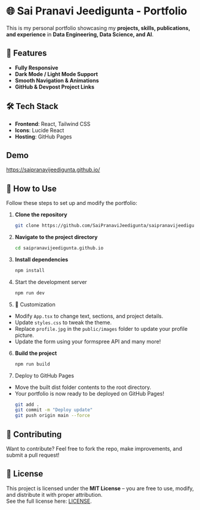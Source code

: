 # 🌐 Sai Pranavi Jeedigunta - Portfolio

This is my personal portfolio showcasing my **projects, skills, publications, and experience** in **Data Engineering, Data Science, and AI**.

## 🚀 Features
- **Fully Responsive**  
- **Dark Mode / Light Mode Support**  
- **Smooth Navigation & Animations**  
- **GitHub & Devpost Project Links**  

## 🛠️ Tech Stack
- **Frontend**: React, Tailwind CSS  
- **Icons**: Lucide React  
- **Hosting**: GitHub Pages  

## Demo
https://saipranavijeedigunta.github.io/

## 📌 How to Use  
Follow these steps to set up and modify the portfolio:  

1. **Clone the repository**  
   ```bash
   git clone https://github.com/SaiPranaviJeedigunta/saipranavijeedigunta.github.io.git

2. **Navigate to the project directory**
   ```bash
   cd saipranavijeedigunta.github.io
3. **Install dependencies**
   ```bash
   npm install
4. Start the development server
   ```bash
   npm run dev
5.  🎨 Customization
- Modify `App.tsx` to change text, sections, and project details.
- Update `styles.css` to tweak the theme.
- Replace `profile.jpg` in the `public/images` folder to update your profile picture.
- Update the form using your formspree API and many more!
  
6. **Build the project**
   ```bash
   npm run build 
7. Deploy to GitHub Pages
* Move the built dist folder contents to the root directory.
* Your portfolio is now ready to be deployed on GitHub Pages!
  ```bash
  git add .
  git commit -m "Deploy update"
  git push origin main --force

## 🤝 Contributing
Want to contribute? Feel free to fork the repo, make improvements, and submit a pull request!  

## 📜 License
This project is licensed under the **MIT License** – you are free to use, modify, and distribute it with proper attribution.  
See the full license here: [LICENSE](https://github.com/SaiPranaviJeedigunta/saipranavijeedigunta.github.io/blob/main/LICENSE).







